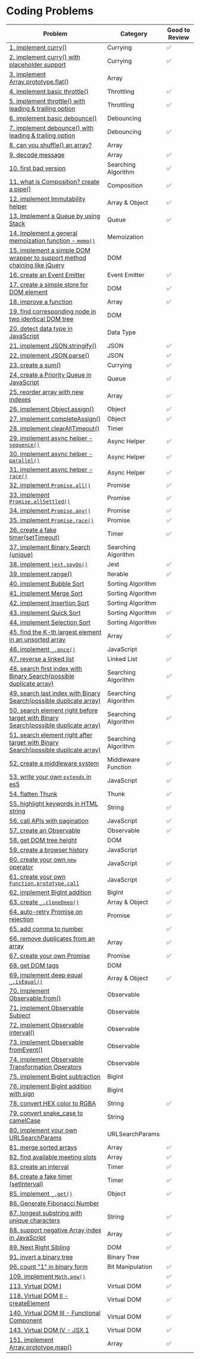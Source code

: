 # Coding Problems

| Problem                                                                                                                                                            | Category            | Good to Review |
| ------------------------------------------------------------------------------------------------------------------------------------------------------------------ | ------------------- | -------------- |
| [1. implement curry()](1.implement-curry.md)                                                                                                                       | Currying            | ✅             |
| [2. implement curry() with placeholder support](2.implement-curry-with-placeholder-support.md)                                                                     | Currying            | ✅             |
| [3. implement Array.prototype.flat()](3.implement-Array.prototype.flat.md)                                                                                         | Array               |                |
| [4. implement basic throttle()](4.implement-basic-throttle.md)                                                                                                     | Throttling          | ✅             |
| [5. implement throttle() with leading & trailing option](5.implement-throttle-with-leading-and-trailing-option.md)                                                 | Throttling          | ✅             |
| [6. implement basic debounce()](6.implement-basic-debounce.md)                                                                                                     | Debouncing          |                |
| [7. implement debounce() with leading & trailing option](7.implement-debounce-with-leading-and-trailing-option.md)                                                 | Debouncing          | ✅             |
| [8. can you shuffle() an array?](8.can-you-shuffle-an-array.md)                                                                                                    | Array               |                |
| [9. decode message](9.decode-message.md)                                                                                                                           | Array               | ✅             |
| [10. first bad version](10.first-bad-version.md)                                                                                                                   | Searching Algorithm | ✅             |
| [11. what is Composition? create a pipe()](11.what-is-Composition-create-a-pipe.md)                                                                                | Composition         | ✅             |
| [12. implement Immutability helper](12.implement-Immutability-helper.md)                                                                                           | Array & Object      | ✅             |
| [13. Implement a Queue by using Stack](13.Implement-a-Queue-by-using-Stack.md)                                                                                     | Queue               | ✅             |
| [14. Implement a general memoization function - `memo()`](14.Implement-a-general-memoization-function.md)                                                          | Memoization         |                |
| [15. implement a simple DOM wrapper to support method chaining like jQuery](15.implement-a-simple-DOM-wrapper-to-support-method-chaining-like-jQuery.md)           | DOM                 |                |
| [16. create an Event Emitter](16.create-an-Event-Emitter.md)                                                                                                       | Event Emitter       | ✅             |
| [17. create a simple store for DOM element](17.create-a-simple-store-for-DOM-element.md)                                                                           | DOM                 | ✅             |
| [18. improve a function](18.improve-a-function.md)                                                                                                                 | Array               | ✅             |
| [19. find corresponding node in two identical DOM tree](19.find-corresponding-node-in-two-identical-DOM-tree.md)                                                   | DOM                 |                |
| [20. detect data type in JavaScript](20.detect-data-type-in-JavaScript.md)                                                                                         | Data Type           |                |
| [21. implement JSON.stringify()](21.implement-JSON-stringify.md)                                                                                                   | JSON                | ✅             |
| [22. implement JSON.parse()](22.implement-JSON-parse.md)                                                                                                           | JSON                | ✅             |
| [23. create a sum()](23.create-a-sum.md)                                                                                                                           | Currying            | ✅             |
| [24. create a Priority Queue in JavaScript](24.create-a-Priority-Queue-in-JavaScript.md)                                                                           | Queue               | ✅             |
| [25. reorder array with new indexes](25.reorder-array-with-new-indexes.md)                                                                                         | Array               | ✅             |
| [26. implement Object.assign()](26.implement-Object-assign.md)                                                                                                     | Object              | ✅             |
| [27. implement completeAssign()](27.implement-completeAssign.md)                                                                                                   | Object              | ✅             |
| [28. implement clearAllTimeout()](28.implement-clearAllTimeout.md)                                                                                                 | Timer               |                |
| [29. implement async helper - `sequence()`](29.implement-async-helper-sequence.md)                                                                                 | Async Helper        | ✅             |
| [30. implement async helper - `parallel()`](30.implement-async-helper-parallel.md)                                                                                 | Async Helper        | ✅             |
| [31. implement async helper - `race()`](31.implement-async-helper-race.md)                                                                                         | Async Helper        | ✅             |
| [32. implement `Promise.all()`](32.implement-Promise.all.md)                                                                                                       | Promise             | ✅             |
| [33. implement `Promise.allSettled()`](33.implement-Promise.allSettled.md)                                                                                         | Promise             | ✅             |
| [34. implement `Promise.any()`](34.implement-Promise.any.md)                                                                                                       | Promise             | ✅             |
| [35. implement `Promise.race()`](35.implement-Promise.race.md)                                                                                                     | Promise             | ✅             |
| [36. create a fake timer(setTimeout)](36.create-a-fake-timer-setTimeout.md)                                                                                        | Timer               | ✅             |
| [37. implement Binary Search (unique)](37.implement-Binary-Search-unique.md)                                                                                       | Searching Algorithm |                |
| [38. implement `jest.spyOn()`](38.implement-jest.spyOn.md)                                                                                                         | Jest                | ✅             |
| [39. implement range()](39.implement-range.md)                                                                                                                     | Iterable            | ✅             |
| [40. implement Bubble Sort](40.implement-Bubble-Sort.md)                                                                                                           | Sorting Algorithm   |                |
| [41. implement Merge Sort](41.implement-Merge-Sort.md)                                                                                                             | Sorting Algorithm   |                |
| [42. implement Insertion Sort](42.implement-Insertion-Sort.md)                                                                                                     | Sorting Algorithm   |                |
| [43. implement Quick Sort](43.implement-Quick-Sort.md)                                                                                                             | Sorting Algorithm   | ✅             |
| [44. implement Selection Sort](44.implement-Selection-Sort.md)                                                                                                     | Sorting Algorithm   |                |
| [45. find the K-th largest element in an unsorted array](45.find-the-K-th-largest-element-in-an-unsorted-array.md)                                                 | Array               | ✅             |
| [46. implement `_.once()`](46.implement-once.md)                                                                                                                   | JavaScript          |                |
| [47. reverse a linked list](47.reverse-a-linked-list.md)                                                                                                           | Linked List         | ✅             |
| [48. search first index with Binary Search(possible duplicate array)](48.search-first-index-with-Binary-Search-duplicate-array.md)                                 | Searching Algorithm | ✅             |
| [49. search last index with Binary Search(possible duplicate array)](49.search-last-index-with-Binary-Search-duplicate-array.md)                                   | Searching Algorithm | ✅             |
| [50. search element right before target with Binary Search(possible duplicate array)](50.search-element-right-before-target-with-Binary-Search-duplicate-array.md) | Searching Algorithm | ✅             |
| [51. search element right after target with Binary Search(possible duplicate array)](51.search-element-right-after-target-with-Binary-Search-duplicate-array.md)   | Searching Algorithm | ✅             |
| [52. create a middleware system](52.create-a-middleware-system.md)                                                                                                 | Middleware Function | ✅             |
| [53. write your own `extends` in es5](53.write-your-own-extends-in-es5.md)                                                                                         | JavaScript          | ✅             |
| [54. flatten Thunk](54.flatten-Thunk.md)                                                                                                                           | Thunk               | ✅             |
| [55. highlight keywords in HTML string](55.highlight-keywords-in-HTML-string.md)                                                                                   | String              | ✅             |
| [56. call APIs with pagination](56.call-APIs-with-pagination.md)                                                                                                   | JavaScript          | ✅             |
| [57. create an Observable](57.create-an-Observable.md)                                                                                                             | Observable          | ✅             |
| [58. get DOM tree height](58.get-DOM-tree-height.md)                                                                                                               | DOM                 |                |
| [59. create a browser history](59.create-a-browser-history.md)                                                                                                     | JavaScript          |                |
| [60. create your own `new` operator](60.create-your-own-new-operator.md)                                                                                           | JavaScript          | ✅             |
| [61. create your own `Function.prototype.call`](61.create-your-own-Function.prototype.call.md)                                                                     | JavaScript          | ✅             |
| [62. implement BigInt addition](62.implement-BigInt-addition.md)                                                                                                   | BigInt              | ✅             |
| [63. create `_.cloneDeep()`](63.create-cloneDeep.md)                                                                                                               | Array & Object      | ✅             |
| [64. auto-retry Promise on rejection](64.auto-retry-Promise-on-rejection.md)                                                                                       | Promise             | ✅             |
| [65. add comma to number](65.add-comma-to-number.md)                                                                                                               |                     | ✅             |
| [66. remove duplicates from an array](66.remove-duplicates-from-an-array.md)                                                                                       | Array               | ✅             |
| [67. create your own Promise](67.create-your-own-Promise.md)                                                                                                       | Promise             | ✅             |
| [68. get DOM tags](68.get-DOM-tags.md)                                                                                                                             | DOM                 |                |
| [69. implement deep equal `_.isEqual()`](69.implement-deep-equal-isEqual.md)                                                                                       | Array & Object      | ✅             |
| [70. implement Observable.from()](70.implement-Observable-from.md)                                                                                                 | Observable          |                |
| [71. implement Observable Subject](71.implement-Observable-Subject.md)                                                                                             | Observable          |                |
| [72. implement Observable interval()](72.implement-Observable-interval.md)                                                                                         | Observable          |                |
| [73. implement Observable fromEvent()](73.implement-Observable-fromEvent.md)                                                                                       | Observable          |                |
| [74. implement Observable Transformation Operators](74.implement-Observable-Transformation-Operators.md)                                                           | Observable          |                |
| [75. implement BigInt subtraction](75.implement-BigInt-subtraction.md)                                                                                             | BigInt              |                |
| [76. implement BigInt addition with sign](76.implement-BigInt-addition-with-sign.md)                                                                               | BigInt              |                |
| [78. convert HEX color to RGBA](78.convert-HEX-color-to-RGBA.md)                                                                                                   | String              | ✅             |
| [79. convert snake_case to camelCase](79.convert-snake_case-to-camelCase.md)                                                                                       | String              |                |
| [80. implement your own URLSearchParams](80.implement-your-own-URLSearchParams.md)                                                                                 | URLSearchParams     |                |
| [81. merge sorted arrays](81.merge-sorted-arrays.md)                                                                                                               | Array               | ✅             |
| [82. find available meeting slots](82.find-available-meeting-slots.md)                                                                                             | Array               | ✅             |
| [83. create an interval](83.create-an-interval.md)                                                                                                                 | Timer               | ✅             |
| [84. create a fake timer (setInterval)](84.create-a-fake-timer-setInterval.md)                                                                                     | Timer               | ✅             |
| [85. implement `_.get()`](85.implement-lodash-get.md)                                                                                                              | Object              | ✅             |
| [86. Generate Fibonacci Number](86.Generate-Fibonacci-Number.md)                                                                                                   |                     |                |
| [87. longest substring with unique characters](87.longest-substring-with-unique-characters.md)                                                                     | String              | ✅             |
| [88. support negative Array index in JavaScript](88.support-negative-Array-index-in-JavaScript.md)                                                                 | Array               | ✅             |
| [89. Next Right Sibling](89.Next-Right-Sibling.md)                                                                                                                 | DOM                 | ✅             |
| [91. invert a binary tree](91.invert-a-binary-tree.md)                                                                                                             | Binary Tree         |                |
| [96. count "1" in binary form](96.count-1-in-binary-form.md)                                                                                                       | Bit Manipulation    | ✅             |
| [109. implement `Math.pow()`](109.implement-Math-pow.md)                                                                                                           |                     | ✅             |
| [113. Virtual DOM I](113.Virtual-DOM-I.md)                                                                                                                         | Virtual DOM         | ✅             |
| [118. Virtual DOM II - createElement](118.Virtual-DOM-II-createElement.md)                                                                                         | Virtual DOM         | ✅             |
| [140. Virtual DOM III - Functional Component](140.Virtual-DOM-III-Functional-Component.md)                                                                         | Virtual DOM         | ✅             |
| [143. Virtual DOM IV - JSX 1](143.Virtual-DOM-IV-JSX-1.md)                                                                                                         | Virtual DOM         | ✅             |
| [151. implement Array.prototype.map()](151.implement-Array-prototype-map.md)                                                                                       | Array               | ✅             |
